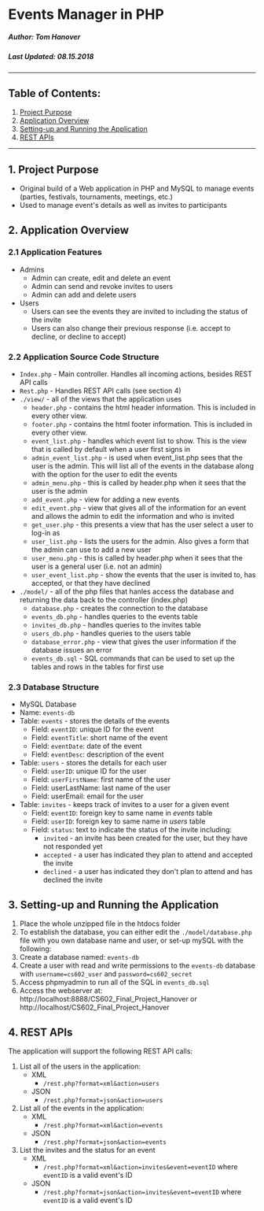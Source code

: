 # **Events Manager in PHP**
##### *Author: Tom Hanover*
##### *Last Updated: 08.15.2018*
---

## Table of Contents:
1. [Project Purpose](#1.-project-purpose)
2. [Application Overview](#2.-application-overview)
3. [Setting-up and Running the Application](#3.-setting-up-and-running-the-application)
4. [REST APIs](#4.-REST-APIs)

---

## 1. Project Purpose
- Original build of a Web application in PHP and MySQL to manage events (parties, festivals, tournaments, meetings, etc.)
- Used to manage event's details as well as invites to participants

## 2. Application Overview

### 2.1 Application Features
- Admins
    - Admin can create, edit and delete an event
    - Admin can send and revoke invites to users
    - Admin can add and delete users
- Users
    - Users can see the events they are invited to including the status of the invite
    - Users can also change their previous response (i.e. accept to decline, or decline to accept)

### 2.2 Application Source Code Structure
  - `Index.php` - Main controller. Handles all incoming actions, besides REST API calls
  - `Rest.php` - Handles REST API calls (see section 4)
  - `./view/` - all of the views that the application uses
    - `header.php` - contains the html header information. This is included in every other view.
    - `footer.php` - contains the html footer information. This is included in every other view.
    - `event_list.php` - handles which event list to show. This is the view that is called by default when a user first signs in
    - `admin_event_list.php` - is used when event_list.php sees that the user is the admin. This will list all of the events in the database along with the option for the user to edit the events
    - `admin_menu.php` - this is called by header.php when it sees that the user is the admin
    - `add_event.php` - view for adding a new events
    - `edit_event.php` - view that gives all of the information for an event and allows the admin to edit the information and who is invited
    - `get_user.php` - this presents a view that has the user select a user to log-in as
    - `user_list.php` - lists the users for the admin. Also gives a form that the admin can use to add a new user
    - `user_menu.php` - this is called by header.php when it sees that the user is a general user (i.e. not an admin)
    - `user_event_list.php` - show the events that the user is invited to, has accepted, or that they have declined
  - `./model/` - all of the php files that hanles access the database and returning the data back to the controller (index.php)
    - `database.php` - creates the connection to the database
    - `events_db.php` - handles queries to the events table
    - `invites_db.php` - handles queries to the invites table
    - `users_db.php` - handles queries to the users table
    - `database_error.php` - view that gives the user information if the database issues an error
    - `events_db.sql` - SQL commands that can be used to set up the tables and rows in the tables for first use


### 2.3 Database Structure
  - MySQL Database
  - Name: `events-db`
  - Table: `events` - stores the details of the events
    - Field: `eventID`: unique ID for the event
    - Field: `eventTitle`: short name of the event
    - Field: `eventDate`: date of the event
    - Field: `eventDesc`: description of the event
  - Table: `users` - stores the details for each user
    - Field: `userID`: unique ID for the user
    - Field: `userFirstName`: first name of the user
    - Field: userLastName: last name of the user
    - Field: userEmail: email for the user
  - Table: `invites` - keeps track of invites to a user for a given event
    - Field: `eventID`: foreign key to same name in *events* table
    - Field: `userID`: foreign key to same name in *users* table
    - Field: `status`: text to indicate the status of the invite including:
      - `invited` - an invite has been created for the user, but they have not responded yet
      - `accepted` - a user has indicated they plan to attend and accepted the invite
      - `declined` - a user has indicated they don't plan to attend and has declined the invite

## 3. Setting-up and Running the Application
1. Place the whole unzipped file in the htdocs folder
2. To establish the database, you can either edit the `./model/database.php` file with you own database name and user, or set-up mySQL with the following:
3. Create a database named: `events-db`
4. Create a user with read and write permissions to the `events-db` database with `username=cs602_user` and `password=cs602_secret`
5. Access phpmyadmin to run all of the SQL in `events_db.sql`
6. Access the webserver at: http://localhost:8888/CS602_Final_Project_Hanover or http://localhost/CS602_Final_Project_Hanover

## 4. REST APIs
The application will support the following REST API calls:

1. List all of the users in the application:
    - XML
      - `/rest.php?format=xml&action=users`
    - JSON
      - `/rest.php?format=json&action=users`
2. List all of the events in the application:
    - XML
      - `/rest.php?format=xml&action=events`
    - JSON
      - `/rest.php?format=json&action=events`
3. List the invites and the status for an event
    - XML
      - `/rest.php?format=xml&action=invites&event=eventID` where `eventID` is a valid event's ID
    - JSON
      - `/rest.php?format=json&action=invites&event=eventID` where `eventID` is a valid event's ID

